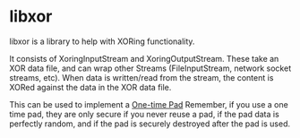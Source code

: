 libxor
======

libxor is a library to help with XORing functionality.

It consists of XoringInputStream and XoringOutputStream.
These take an XOR data file, and can wrap other Streams (FileInputStream, network socket streams, etc).
When data is written/read from the stream, the content is XORed against the data in the XOR data file.

This can be used to implement a <a href="https://en.wikipedia.org/wiki/One-time_pad">One-time Pad</a>
Remember, if you use a one time pad, they are only secure if you never reuse a pad, if the pad data is perfectly random, and if the pad is securely destroyed after the pad is used.
